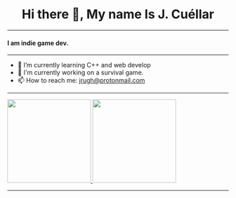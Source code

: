 ### 
<h1 align="center">Hi there 👋, My name Is J. Cuéllar</h1>

----------------------------------------

#### I am indie game dev.

----------------------------------------

- 🌱 I’m currently learning C++ and web develop
- 🔭 I'm currently working on a survival game.
- 📫 How to reach me: jrugh@protonmail.com 

----------------------------------------

<p aling= "center">
  <a href = "https://github.com/jk7c">
    <img height="190em" src="https://github-readme-stats.vercel.app/api?username=jk7c&show_icons=true&theme=transparent" />
    <img height="190em" src="https://github-readme-stats.vercel.app/api/top-langs/?username=jk7c&layout=compact&theme=transparent"]/>
  </a>
</p>

----------------------------------------
